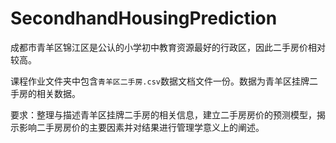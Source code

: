 # SecondhandHousingPrediction

成都市青羊区锦江区是公认的小学初中教育资源最好的行政区，因此二手房价相对较高。

课程作业文件夹中包含`青羊区二手房.csv`数据文档文件一份。数据为青羊区挂牌二手房的相关数据。

要求：整理与描述青羊区挂牌二手房的相关信息，建立二手房房价的预测模型，揭示影响二手房房价的主要因素并对结果进行管理学意义上的阐述。